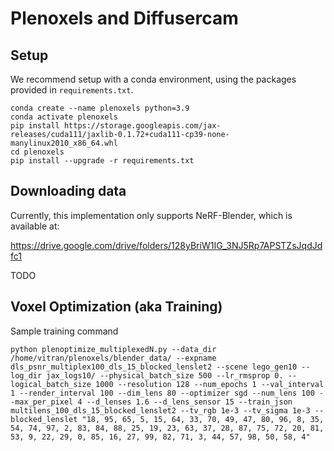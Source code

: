 # Plenoxels and Diffusercam


## Setup

We recommend setup with a conda environment, using the packages provided in `requirements.txt`.
```
conda create --name plenoxels python=3.9
conda activate plenoxels
pip install https://storage.googleapis.com/jax-releases/cuda111/jaxlib-0.1.72+cuda111-cp39-none-manylinux2010_x86_64.whl
cd plenoxels
pip install --upgrade -r requirements.txt
```

## Downloading data

Currently, this implementation only supports NeRF-Blender, which is available at:

<https://drive.google.com/drive/folders/128yBriW1IG_3NJ5Rp7APSTZsJqdJdfc1>

TODO

## Voxel Optimization (aka Training)

Sample training command

```
python plenoptimize_multiplexedN.py --data_dir /home/vitran/plenoxels/blender_data/ --expname dls_psnr_multiplex100_dls_15_blocked_lenslet2 --scene lego_gen10 --log_dir jax_logs10/ --physical_batch_size 500 --lr_rmsprop 0. --logical_batch_size 1000 --resolution 128 --num_epochs 1 --val_interval 1 --render_interval 100 --dim_lens 80 --optimizer sgd --num_lens 100 --max_per_pixel 4 --d_lenses 1.6 --d_lens_sensor 15 --train_json multilens_100_dls_15_blocked_lenslet2 --tv_rgb 1e-3 --tv_sigma 1e-3 --blocked_lenslet "18, 95, 65, 5, 15, 64, 33, 70, 49, 47, 80, 96, 8, 35, 54, 74, 97, 2, 83, 84, 88, 25, 19, 23, 63, 37, 28, 87, 75, 72, 20, 81, 53, 9, 22, 29, 0, 85, 16, 27, 99, 82, 71, 3, 44, 57, 98, 50, 58, 4"
```

